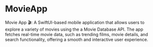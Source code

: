 # MovieApp
Movie App 🎬: A SwiftUI-based mobile application that allows users to explore a variety of movies using the a Movie Database API. The app fetches real-time movie data, such as trending films, movie details, and search functionality, offering a smooth and interactive user experience.
